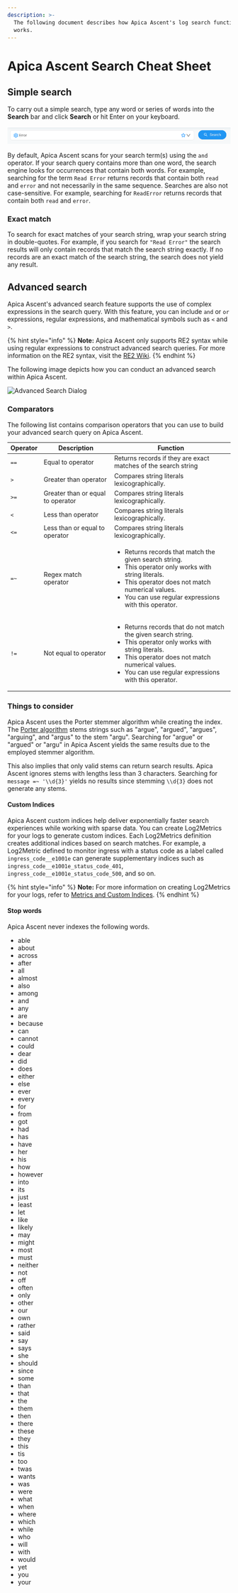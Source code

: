 ```yaml
---
description: >-
  The following document describes how Apica Ascent's log search functionality
  works.
---
```


# Apica Ascent Search Cheat Sheet

## Simple search

To carry out a simple search, type any word or series of words into the **Search** bar and click **Search** or hit Enter on your keyboard.

![Search Bar](<../.gitbook/assets/image (6) (1) (1) (1) (1) (1) (1) (1) (1) (1) (1) (1) (1) (1).png>)

By default, Apica Ascent scans for your search term(s) using the `and` operator. If your search query contains more than one word, the search engine looks for occurrences that contain both words. For example, searching for the term `Read Error` returns records that contain both `read` and `error` and not necessarily in the same sequence. Searches are also not case-sensitive. For example, searching for `ReadError` returns records that contain both `read` and `error`.

### Exact match

To search for exact matches of your search string, wrap your search string in double-quotes. For example, if you search for `"Read Error"` the search results will only contain records that match the search string exactly. If no records are an exact match of the search string, the search does not yield any result.

## Advanced search

Apica Ascent's advanced search feature supports the use of complex expressions in the search query. With this feature, you can include `and` or `or` expressions, regular expressions, and mathematical symbols such as `<` and `>`.

{% hint style="info" %}
**Note:** Apica Ascent only supports RE2 syntax while using regular expressions to construct advanced search queries. For more information on the RE2 syntax, visit the [RE2 Wiki](https://github.com/google/re2/wiki/Syntax).
{% endhint %}

The following image depicts how you can conduct an advanced search within Apica Ascent.

![Advanced Search Dialog](../.gitbook/assets/advanced-search-2022-01-25_17-40-46.png)

### Comparators

The following list contains comparison operators that you can use to build your advanced search query on Apica Ascent.

| Operator | Description                       | Function                                                                                                                                                                                                                                               |
| -------- | --------------------------------- | ------------------------------------------------------------------------------------------------------------------------------------------------------------------------------------------------------------------------------------------------------ |
| `==`     | Equal to operator                 | Returns records if they are exact matches of the search string                                                                                                                                                                                         |
| `>`      | Greater than operator             | Compares string literals lexicographically.                                                                                                                                                                                                            |
| `>=`     | Greater than or equal to operator | Compares string literals lexicographically.                                                                                                                                                                                                            |
| `<`      | Less than operator                | Compares string literals lexicographically.                                                                                                                                                                                                            |
| `<=`     | Less than or equal to operator    | Compares string literals lexicographically.                                                                                                                                                                                                            |
| `=~`     | Regex match operator              | <ul><li>Returns records that match the given search string.</li><li>This operator only works with string literals.</li><li>This operator does not match numerical values.</li><li>You can use regular expressions with this operator.</li></ul>        |
| `!=`     | Not equal to operator             | <ul><li>Returns records that do not match the given search string.</li><li>This operator only works with string literals.</li><li>This operator does not match numerical values.</li><li>You can use regular expressions with this operator.</li></ul> |

### Things to consider

Apica Ascent uses the Porter stemmer algorithm while creating the index. The [Porter algorithm](https://en.wikipedia.org/wiki/Stemming) stems strings such as "argue", "argued", "argues", "arguing", and "argus" to the stem "argu". Searching for "argue" or "argued" or "argu" in Apica Ascent yields the same results due to the employed stemmer algorithm.

This also implies that only valid stems can return search results. Apica Ascent ignores stems with lengths less than 3 characters. Searching for `message =~ '\\d{3}'` yields no results since stemming `\\d{3}` does not generate any stems.

#### Custom Indices

Apica Ascent custom indices help deliver exponentially faster search experiences while working with sparse data. You can create Log2Metrics for your logs to generate custom indices. Each Log2Metrics definition creates additional indices based on search matches. For example, a Log2Metric defined to monitor ingress with a status code as a label called `ingress_code__e1001e` can generate supplementary indices such as `ingress_code__e1001e_status_code_401`, `ingress_code__e1001e_status_code_500`, and so on.

{% hint style="info" %}
**Note:** For more information on creating Log2Metrics for your logs, refer to [Metrics and Custom Indices](metrics-and-custom-indices.md#creating-a-log-2-metric).
{% endhint %}

#### Stop words

Apica Ascent never indexes the following words.

* able
* about
* across
* after
* all
* almost
* also
* among
* and
* any
* are
* because
* can
* cannot
* could
* dear
* did
* does
* either
* else
* ever
* every
* for
* from
* got
* had
* has
* have
* her
* his
* how
* however
* into
* its
* just
* least
* let
* like
* likely
* may
* might
* most
* must
* neither
* not
* off
* often
* only
* other
* our
* own
* rather
* said
* say
* says
* she
* should
* since
* some
* than
* that
* the
* them
* then
* there
* these
* they
* this
* tis
* too
* twas
* wants
* was
* were
* what
* when
* where
* which
* while
* who
* will
* with
* would
* yet
* you
* your
